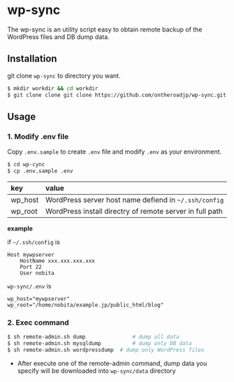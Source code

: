 # wp-sync

The wp-sync is an utility script easy to obtain remote backup of the WordPress files and DB dump data. 

## Installation

git clone ``wp-sync`` to directory you want.

```bash
$ mkdir workdir && cd workdir
$ git clone clone git clone https://github.com/ontheroadjp/wp-sync.git
```

## Usage

### 1. Modify .env file

Copy ``.env.sample`` to create ``.env`` file and modify ``.env`` as your environment.

```bash
$ cd wp-cync
$ cp .env.sample .env
```

|key|value|
|:---|:---|
|wp_host|WordPress server host name defiend in ``~/.ssh/config``|
|wp_root|WordPress install directry of remote server in full path |

**example**

if ``~/.ssh/config`` is

```vim
Host mywpserver
	HostName xxx.xxx.xxx.xxx
	Port 22
	User nobita
```

``wp-sync/.env`` is

```vim
wp_host="mywpserver"
wp_root="/home/nobita/example.jp/public_html/blog"
```

### 2. Exec command

```bash
$ sh remote-admin.sh dump				# dump all data
$ sh remote-admin.sh mysqldump			# dump only DB data
$ sh remote-admin.sh wordpressdump 	# dump only WordPress files
```

* After execute one of the remote-admin command, dump data you specify will be downloaded into ``wp-sync/data`` directory
